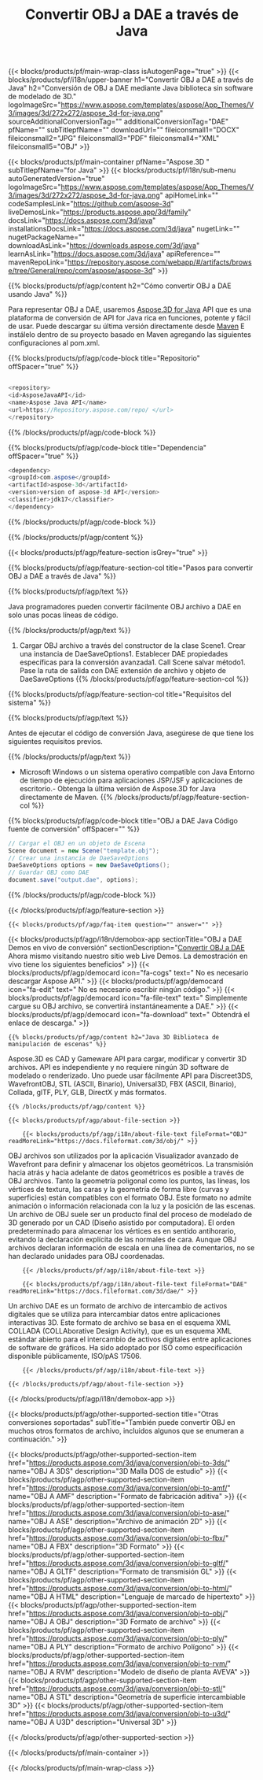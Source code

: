 ﻿---
title: Convertir OBJ a DAE a través de Java 
weight: 3170
url: /es/java/conversion/obj-to-dae/ 
description: Ejemplo de Java código de conversión para OBJ formato a DAE archivo. Utilice este código de ejemplo para convertir OBJ a DAE dentro de cualquier aplicación basada en Web o Escritorio Java.
---
{{< blocks/products/pf/main-wrap-class isAutogenPage="true" >}}
{{< blocks/products/pf/i18n/upper-banner h1="Convertir OBJ a DAE a través de Java" h2="Conversión de OBJ a DAE mediante Java biblioteca sin software de modelado de 3D." logoImageSrc="https://www.aspose.com/templates/aspose/App_Themes/V3/images/3d/272x272/aspose_3d-for-java.png" sourceAdditionalConversionTag="" additionalConversionTag="DAE" pfName="" subTitlepfName="" downloadUrl="" fileiconsmall1="DOCX" fileiconsmall2="JPG" fileiconsmall3="PDF" fileiconsmall4="XML" fileiconsmall5="OBJ" >}}

{{< blocks/products/pf/main-container pfName="Aspose.3D " subTitlepfName="for Java" >}}
{{< blocks/products/pf/i18n/sub-menu autoGeneratedVersion="true" logoImageSrc="https://www.aspose.com/templates/aspose/App_Themes/V3/images/3d/272x272/aspose_3d-for-java.png" apiHomeLink="" codeSamplesLink="https://github.com/aspose-3d" liveDemosLink="https://products.aspose.app/3d/family" docsLink="https://docs.aspose.com/3d/java" installationsDocsLink="https://docs.aspose.com/3d/java" nugetLink="" nugetPackageName="" downloadAsLink="https://downloads.aspose.com/3d/java" learnAsLink="https://docs.aspose.com/3d/java" apiReference="" mavenRepoLink="https://repository.aspose.com/webapp/#/artifacts/browse/tree/General/repo/com/aspose/aspose-3d" >}}

{{% blocks/products/pf/agp/content h2="Cómo convertir OBJ a DAE usando Java" %}}

 Para representar OBJ a DAE, usaremos
 [Aspose.3D for Java](https://products.aspose.com/3d/java) 
 API que es una plataforma de conversión de API for Java rica en funciones, potente y fácil de usar. Puede descargar su última versión directamente desde
 [Maven](https://repository.aspose.com/webapp/#/artifacts/browse/tree/General/repo/com/aspose/aspose-3d) 
 E instálelo dentro de su proyecto basado en Maven agregando las siguientes configuraciones al pom.xml.

{{% blocks/products/pf/agp/code-block title="Repositorio" offSpacer="true" %}}

```cs

<repository>
<id>AsposeJavaAPI</id>
<name>Aspose Java API</name>
<url>https://Repository.aspose.com/repo/ </url>
</repository>


```

{{% /blocks/products/pf/agp/code-block %}}

{{% blocks/products/pf/agp/code-block title="Dependencia" offSpacer="true" %}}

```cs
<dependency>
<groupId>com.aspose</groupId>
<artifactId>aspose-3d</artifactId>
<version>version of aspose-3d API</version>
<classifier>jdk17</classifier>
</dependency>


```

{{% /blocks/products/pf/agp/code-block %}}

{{% /blocks/products/pf/agp/content %}}

{{< blocks/products/pf/agp/feature-section isGrey="true" >}}

{{% blocks/products/pf/agp/feature-section-col title="Pasos para convertir OBJ a DAE a través de Java" %}}

{{% blocks/products/pf/agp/text %}}

 Java programadores pueden convertir fácilmente OBJ archivo a DAE en solo unas pocas líneas de código.

{{% /blocks/products/pf/agp/text %}}

1. Cargar OBJ archivo a través del constructor de la clase Scene1. Crear una instancia de DaeSaveOptions1. Establecer DAE propiedades específicas para la conversión avanzada1. Call Scene salvar método1. Pase la ruta de salida con DAE extensión de archivo y objeto de DaeSaveOptions
{{% /blocks/products/pf/agp/feature-section-col %}}

{{% blocks/products/pf/agp/feature-section-col title="Requisitos del sistema" %}}

{{% blocks/products/pf/agp/text %}}

 Antes de ejecutar el código de conversión Java, asegúrese de que tiene los siguientes requisitos previos.

{{% /blocks/products/pf/agp/text %}}

- Microsoft Windows o un sistema operativo compatible con Java Entorno de tiempo de ejecución para aplicaciones JSP/JSF y aplicaciones de escritorio.- Obtenga la última versión de Aspose.3D for Java directamente de Maven.
{{% /blocks/products/pf/agp/feature-section-col %}}

{{% blocks/products/pf/agp/code-block title="OBJ a DAE Java Código fuente de conversión" offSpacer="" %}}

```cs
// Cargar el OBJ en un objeto de Escena 
Scene document = new Scene("template.obj");
// Crear una instancia de DaeSaveOptions 
DaeSaveOptions options = new DaeSaveOptions();
// Guardar OBJ como DAE 
document.save("output.dae", options);   


```

{{% /blocks/products/pf/agp/code-block %}}

{{< /blocks/products/pf/agp/feature-section >}}

    {{< blocks/products/pf/agp/faq-item question="" answer="" >}}
 

<!-- aboutfile Starts -->

{{< blocks/products/pf/agp/i18n/demobox-app sectionTitle="OBJ a DAE Demos en vivo de conversión" sectionDescription="[Convertir OBJ a DAE](https://products.aspose.app/3d/conversion/obj-to-dae) Ahora mismo visitando nuestro sitio web Live Demos. La demostración en vivo tiene los siguientes beneficios" >}}
        {{< blocks/products/pf/agp/democard icon="fa-cogs" text=" No es necesario descargar Aspose API." >}}
        {{< blocks/products/pf/agp/democard icon="fa-edit" text=" No es necesario escribir ningún código." >}}
        {{< blocks/products/pf/agp/democard icon="fa-file-text" text=" Simplemente cargue su OBJ archivo, se convertirá instantáneamente a DAE." >}}
        {{< blocks/products/pf/agp/democard icon="fa-download" text=" Obtendrá el enlace de descarga." >}}

    {{% blocks/products/pf/agp/content h2="Java 3D Biblioteca de manipulación de escenas" %}}

 Aspose.3D es CAD y Gameware API para cargar, modificar y convertir 3D archivos. API es independiente y no requiere ningún 3D software de modelado o renderizado. Uno puede usar fácilmente API para Discreet3DS, WavefrontOBJ, STL (ASCII, Binario), Universal3D, FBX (ASCII, Binario), Collada, glTF, PLY, GLB, DirectX y más formatos. 



    {{% /blocks/products/pf/agp/content %}}

    {{< blocks/products/pf/agp/about-file-section >}}

        {{< blocks/products/pf/agp/i18n/about-file-text fileFormat="OBJ" readMoreLink="https://docs.fileformat.com/3d/obj/" >}}

OBJ archivos son utilizados por la aplicación Visualizador avanzado de Wavefront para definir y almacenar los objetos geométricos. La transmisión hacia atrás y hacia adelante de datos geométricos es posible a través de OBJ archivos. Tanto la geometría poligonal como los puntos, las líneas, los vértices de textura, las caras y la geometría de forma libre (curvas y superficies) están compatibles con el formato OBJ. Este formato no admite animación o información relacionada con la luz y la posición de las escenas. Un archivo de OBJ suele ser un producto final del proceso de modelado de 3D generado por un CAD (Diseño asistido por computadora). El orden predeterminado para almacenar los vértices es en sentido antihorario, evitando la declaración explícita de las normales de cara. Aunque OBJ archivos declaran información de escala en una línea de comentarios, no se han declarado unidades para OBJ coordenadas.


        {{< /blocks/products/pf/agp/i18n/about-file-text >}}

        {{< blocks/products/pf/agp/i18n/about-file-text fileFormat="DAE" readMoreLink="https://docs.fileformat.com/3d/dae/" >}}

Un archivo DAE es un formato de archivo de intercambio de activos digitales que se utiliza para intercambiar datos entre aplicaciones interactivas 3D. Este formato de archivo se basa en el esquema XML COLLADA (COLLAborative Design Activity), que es un esquema XML estándar abierto para el intercambio de activos digitales entre aplicaciones de software de gráficos. Ha sido adoptado por ISO como especificación disponible públicamente, ISO/pAS 17506.


        {{< /blocks/products/pf/agp/i18n/about-file-text >}}

    {{< /blocks/products/pf/agp/about-file-section >}}

{{< /blocks/products/pf/agp/i18n/demobox-app >}}

<!-- aboutfile Ends -->

{{< blocks/products/pf/agp/other-supported-section title="Otras conversiones soportadas" subTitle="También puede convertir OBJ en muchos otros formatos de archivo, incluidos algunos que se enumeran a continuación." >}}

{{< blocks/products/pf/agp/other-supported-section-item href="https://products.aspose.com/3d/java/conversion/obj-to-3ds/" name="OBJ A 3DS" description="3D Malla DOS de estudio" >}}
{{< blocks/products/pf/agp/other-supported-section-item href="https://products.aspose.com/3d/java/conversion/obj-to-amf/" name="OBJ A AMF" description="Formato de fabricación aditiva" >}}
{{< blocks/products/pf/agp/other-supported-section-item href="https://products.aspose.com/3d/java/conversion/obj-to-ase/" name="OBJ A ASE" description="Archivo de animación 2D" >}}
{{< blocks/products/pf/agp/other-supported-section-item href="https://products.aspose.com/3d/java/conversion/obj-to-fbx/" name="OBJ A FBX" description="3D Formato" >}}
{{< blocks/products/pf/agp/other-supported-section-item href="https://products.aspose.com/3d/java/conversion/obj-to-gltf/" name="OBJ A GLTF" description="Formato de transmisión GL" >}}
{{< blocks/products/pf/agp/other-supported-section-item href="https://products.aspose.com/3d/java/conversion/obj-to-html/" name="OBJ A HTML" description="Lenguaje de marcado de hipertexto" >}}
{{< blocks/products/pf/agp/other-supported-section-item href="https://products.aspose.com/3d/java/conversion/obj-to-obj/" name="OBJ A OBJ" description="3D Formato de archivo" >}}
{{< blocks/products/pf/agp/other-supported-section-item href="https://products.aspose.com/3d/java/conversion/obj-to-ply/" name="OBJ A PLY" description="Formato de archivo Polígono" >}}
{{< blocks/products/pf/agp/other-supported-section-item href="https://products.aspose.com/3d/java/conversion/obj-to-rvm/" name="OBJ A RVM" description="Modelo de diseño de planta AVEVA" >}}
{{< blocks/products/pf/agp/other-supported-section-item href="https://products.aspose.com/3d/java/conversion/obj-to-stl/" name="OBJ A STL" description="Geometría de superficie intercambiable 3D" >}}
{{< blocks/products/pf/agp/other-supported-section-item href="https://products.aspose.com/3d/java/conversion/obj-to-u3d/" name="OBJ A U3D" description="Universal 3D" >}}

{{< /blocks/products/pf/agp/other-supported-section >}}

{{< /blocks/products/pf/main-container >}}
    
{{< /blocks/products/pf/main-wrap-class >}}